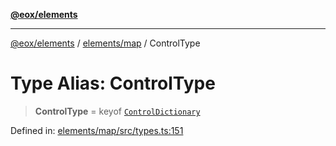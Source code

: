 [**@eox/elements**](../../../README.md)

***

[@eox/elements](../../../modules.md) / [elements/map](../README.md) / ControlType

# Type Alias: ControlType

> **ControlType** = keyof [`ControlDictionary`](ControlDictionary.md)

Defined in: [elements/map/src/types.ts:151](https://github.com/EOX-A/EOxElements/blob/2959304700f39ffdecbdb918952cf7500528a204/elements/map/src/types.ts#L151)
